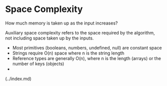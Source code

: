 # Space Complexity

How much memory is taken up as the input increases?

Auxiliary space complexity refers to the space required by the algorithm, not including space taken up by the inputs. 
- Most primitives (booleans, numbers, undefined, null) are constant space
- Strings require O(n) space where n is the string length
- Reference types are generally O(n), where n is the length (arrays) or the number of keys (objects)
- 


 (../index.md)
